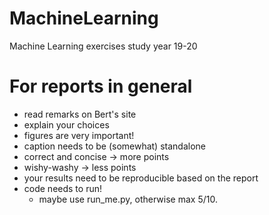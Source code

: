 # MachineLearning
Machine Learning exercises study year 19-20

# For reports in general
- read remarks on Bert's site
- explain your choices
- figures are very important!
- caption needs to be (somewhat) standalone
- correct and concise -> more points
- wishy-washy -> less points
- your results need to be reproducible based on the report
- code needs to run!
    - maybe use run_me.py, otherwise max 5/10.
